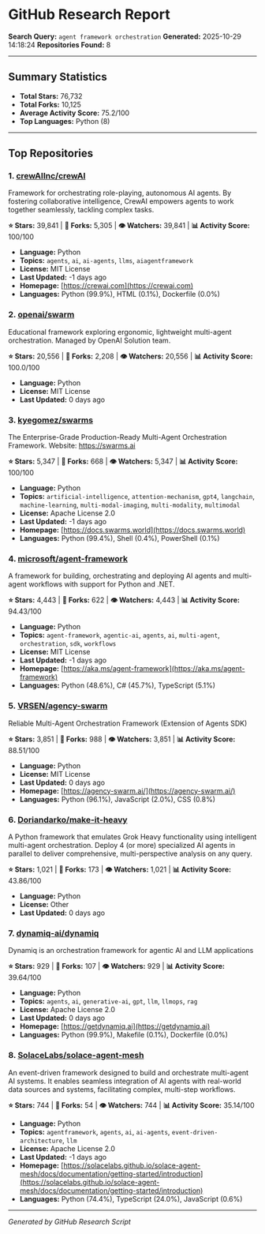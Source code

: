 # GitHub Research Report

**Search Query:** `agent framework orchestration`
**Generated:** 2025-10-29 14:18:24
**Repositories Found:** 8

---

## Summary Statistics

- **Total Stars:** 76,732
- **Total Forks:** 10,125
- **Average Activity Score:** 75.2/100
- **Top Languages:** Python (8)

---

## Top Repositories

### 1. [crewAIInc/crewAI](https://github.com/crewAIInc/crewAI)

Framework for orchestrating role-playing, autonomous AI agents. By fostering collaborative intelligence, CrewAI empowers agents to work together seamlessly, tackling complex tasks.

**⭐ Stars:** 39,841 | **🔱 Forks:** 5,305 | **👁️ Watchers:** 39,841 | **📊 Activity Score:** 100/100

- **Language:** Python
- **Topics:** `agents`, `ai`, `ai-agents`, `llms`, `aiagentframework`
- **License:** MIT License
- **Last Updated:** -1 days ago
- **Homepage:** [https://crewai.com](https://crewai.com)
- **Languages:** Python (99.9%), HTML (0.1%), Dockerfile (0.0%)

### 2. [openai/swarm](https://github.com/openai/swarm)

Educational framework exploring ergonomic, lightweight multi-agent orchestration. Managed by OpenAI Solution team.

**⭐ Stars:** 20,556 | **🔱 Forks:** 2,208 | **👁️ Watchers:** 20,556 | **📊 Activity Score:** 100.0/100

- **Language:** Python
- **License:** MIT License
- **Last Updated:** 0 days ago

### 3. [kyegomez/swarms](https://github.com/kyegomez/swarms)

The Enterprise-Grade Production-Ready Multi-Agent Orchestration Framework. Website: https://swarms.ai

**⭐ Stars:** 5,347 | **🔱 Forks:** 668 | **👁️ Watchers:** 5,347 | **📊 Activity Score:** 100/100

- **Language:** Python
- **Topics:** `artificial-intelligence`, `attention-mechanism`, `gpt4`, `langchain`, `machine-learning`, `multi-modal-imaging`, `multi-modality`, `multimodal`
- **License:** Apache License 2.0
- **Last Updated:** -1 days ago
- **Homepage:** [https://docs.swarms.world](https://docs.swarms.world)
- **Languages:** Python (99.4%), Shell (0.4%), PowerShell (0.1%)

### 4. [microsoft/agent-framework](https://github.com/microsoft/agent-framework)

A framework for building, orchestrating and deploying AI agents and multi-agent workflows with support for Python and .NET.

**⭐ Stars:** 4,443 | **🔱 Forks:** 622 | **👁️ Watchers:** 4,443 | **📊 Activity Score:** 94.43/100

- **Language:** Python
- **Topics:** `agent-framework`, `agentic-ai`, `agents`, `ai`, `multi-agent`, `orchestration`, `sdk`, `workflows`
- **License:** MIT License
- **Last Updated:** -1 days ago
- **Homepage:** [https://aka.ms/agent-framework](https://aka.ms/agent-framework)
- **Languages:** Python (48.6%), C# (45.7%), TypeScript (5.1%)

### 5. [VRSEN/agency-swarm](https://github.com/VRSEN/agency-swarm)

Reliable Multi-Agent Orchestration Framework (Extension of Agents SDK)

**⭐ Stars:** 3,851 | **🔱 Forks:** 988 | **👁️ Watchers:** 3,851 | **📊 Activity Score:** 88.51/100

- **Language:** Python
- **License:** MIT License
- **Last Updated:** 0 days ago
- **Homepage:** [https://agency-swarm.ai/](https://agency-swarm.ai/)
- **Languages:** Python (96.1%), JavaScript (2.0%), CSS (0.8%)

### 6. [Doriandarko/make-it-heavy](https://github.com/Doriandarko/make-it-heavy)

A Python framework that emulates Grok Heavy functionality using intelligent multi-agent orchestration. Deploy 4 (or more) specialized AI agents in parallel to deliver comprehensive, multi-perspective analysis on any query.

**⭐ Stars:** 1,021 | **🔱 Forks:** 173 | **👁️ Watchers:** 1,021 | **📊 Activity Score:** 43.86/100

- **Language:** Python
- **License:** Other
- **Last Updated:** 0 days ago

### 7. [dynamiq-ai/dynamiq](https://github.com/dynamiq-ai/dynamiq)

Dynamiq is an orchestration framework for agentic AI and LLM applications

**⭐ Stars:** 929 | **🔱 Forks:** 107 | **👁️ Watchers:** 929 | **📊 Activity Score:** 39.64/100

- **Language:** Python
- **Topics:** `agents`, `ai`, `generative-ai`, `gpt`, `llm`, `llmops`, `rag`
- **License:** Apache License 2.0
- **Last Updated:** 0 days ago
- **Homepage:** [https://getdynamiq.ai](https://getdynamiq.ai)
- **Languages:** Python (99.9%), Makefile (0.1%), Dockerfile (0.0%)

### 8. [SolaceLabs/solace-agent-mesh](https://github.com/SolaceLabs/solace-agent-mesh)

An event-driven framework designed to build and orchestrate multi-agent AI systems. It enables seamless integration of AI agents with real-world data sources and systems, facilitating complex, multi-step workflows.

**⭐ Stars:** 744 | **🔱 Forks:** 54 | **👁️ Watchers:** 744 | **📊 Activity Score:** 35.14/100

- **Language:** Python
- **Topics:** `agentframework`, `agents`, `ai`, `ai-agents`, `event-driven-architecture`, `llm`
- **License:** Apache License 2.0
- **Last Updated:** -1 days ago
- **Homepage:** [https://solacelabs.github.io/solace-agent-mesh/docs/documentation/getting-started/introduction](https://solacelabs.github.io/solace-agent-mesh/docs/documentation/getting-started/introduction)
- **Languages:** Python (74.4%), TypeScript (24.0%), JavaScript (0.6%)

---

*Generated by GitHub Research Script*
